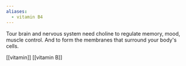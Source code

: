 ```yaml
---
aliases:
  - vitamin B4
---
```


Tour brain and nervous system need choline to regulate memory, mood, muscle control. And to form the membranes that surround your body's cells.

[[vitamin]]
[[vitamin B]]